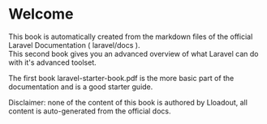 # Welcome

This book is automatically created from the markdown files of the official Laravel Documentation ( laravel/docs ).  
This second book gives you an advanced overview of what Laravel can do with it's advanced toolset.

The first book laravel-starter-book.pdf is the more basic part of the documentation and is a good starter guide.

Disclaimer: none of the content of this book is authored by Lloadout, all content is auto-generated from the official docs.

##
